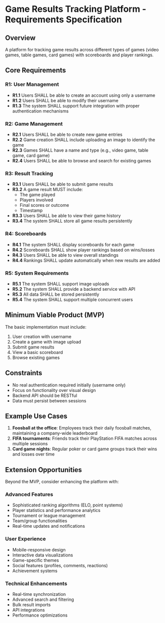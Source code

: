 # Game Results Tracking Platform - Requirements Specification

## Overview
A platform for tracking game results across different types of games (video games, table games, card games) with scoreboards and player rankings.

## Core Requirements

### R1: User Management
- **R1.1** Users SHALL be able to create an account using only a username
- **R1.2** Users SHALL be able to modify their username
- **R1.3** The system SHALL support future integration with proper authentication mechanisms

### R2: Game Management
- **R2.1** Users SHALL be able to create new game entries
- **R2.2** Game creation SHALL include uploading an image to identify the game
- **R2.3** Games SHALL have a name and type (e.g., video game, table game, card game)
- **R2.4** Users SHALL be able to browse and search for existing games

### R3: Result Tracking
- **R3.1** Users SHALL be able to submit game results
- **R3.2** A game result MUST include:
  - The game played
  - Players involved
  - Final scores or outcome
  - Timestamp
- **R3.3** Users SHALL be able to view their game history
- **R3.4** The system SHALL store all game results persistently

### R4: Scoreboards
- **R4.1** The system SHALL display scoreboards for each game
- **R4.2** Scoreboards SHALL show player rankings based on wins/losses
- **R4.3** Users SHALL be able to view overall standings
- **R4.4** Rankings SHALL update automatically when new results are added

### R5: System Requirements
- **R5.1** The system SHALL support image uploads
- **R5.2** The system SHALL provide a backend service with API
- **R5.3** All data SHALL be stored persistently
- **R5.4** The system SHALL support multiple concurrent users

## Minimum Viable Product (MVP)
The basic implementation must include:
1. User creation with username
2. Create a game with image upload
3. Submit game results
4. View a basic scoreboard
5. Browse existing games

## Constraints
- No real authentication required initially (username only)
- Focus on functionality over visual design
- Backend API should be RESTful
- Data must persist between sessions

## Example Use Cases
1. **Foosball at the office**: Employees track their daily foosball matches, maintaining a company-wide leaderboard
2. **FIFA tournaments**: Friends track their PlayStation FIFA matches across multiple sessions
3. **Card game nights**: Regular poker or card game groups track their wins and losses over time

## Extension Opportunities
Beyond the MVP, consider enhancing the platform with:

### Advanced Features
- Sophisticated ranking algorithms (ELO, point systems)
- Player statistics and performance analytics
- Tournament or league management
- Team/group functionalities
- Real-time updates and notifications

### User Experience
- Mobile-responsive design
- Interactive data visualizations
- Game-specific themes
- Social features (profiles, comments, reactions)
- Achievement systems

### Technical Enhancements
- Real-time synchronization
- Advanced search and filtering
- Bulk result imports
- API integrations
- Performance optimizations